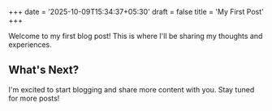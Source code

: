 +++
date = '2025-10-09T15:34:37+05:30'
draft = false
title = 'My First Post'
+++

Welcome to my first blog post! This is where I'll be sharing my thoughts and experiences.

## What's Next?

I'm excited to start blogging and share more content with you. Stay tuned for more posts!
